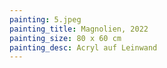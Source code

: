 ```yaml
---
painting: 5.jpeg
painting_title: Magnolien, 2022
painting_size: 80 x 60 cm
painting_desc: Acryl auf Leinwand
---
```

